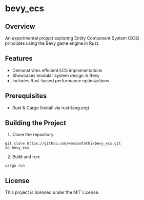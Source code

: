# bevy_ecs

## Overview

An experimental project exploring Entity Component System (ECS) principles using the Bevy game engine in Rust.

## Features

- Demonstrates efficient ECS implementations
- Showcases modular system design in Bevy
- Includes Rust-based performance optimizations

## Prerequisites

- Rust & Cargo (Install via rust-lang.org)

## Building the Project

1. Clone the repository:
```
git clone https://github.com/wessamfathi/bevy_ecs.git
cd bevy_ecs
```
2. Build and run:
```
cargo run
```

## License

This project is licensed under the MIT License.
